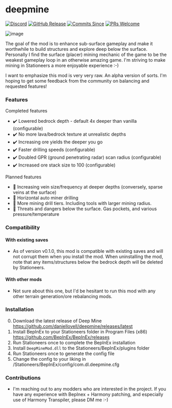 # deepmine
[![Discord](https://img.shields.io/discord/799012229524488223?color=blue&label=Discord&logo=Discord&style=flat-square)](https://discord.gg/PAcMZfPH) [![GitHub Release](https://img.shields.io/github/v/release/daniellovell/deepmine?style=flat-square)](https://github.com/daniellovell/deepmine/releases/latest) [![Commits Since](https://img.shields.io/github/commits-since/daniellovell/deepmine/latest?color=yellow&style=flat-square)](https://github.com/daniellovell/deepmine/commits/main) [![PRs Welcome](https://img.shields.io/badge/PRs-welcome-brightgreen.svg?style=flat-square)](http://makeapullrequest.com) 

![image](https://user-images.githubusercontent.com/6250953/104089769-5b5d2d00-5226-11eb-9b6e-2ce87961ffb0.png)

The goal of the mod is to enhance sub-surface gameplay and make it worthwhile to build structures and explore deep below the surface. Personally I find the surface (placer) mining mechanic of the game to be the weakest gameplay loop in an otherwise amazing game. I'm striving to make mining in Stationeers a more enjoyable experience :-)

I want to emphasize this mod is very very raw. An alpha version of sorts. I'm hoping to get some feedback from the community on balancing and requested features!

### Features

Completed features
 - :heavy_check_mark: Lowered bedrock depth - default 4x deeper than vanilla (configurable)
 - :heavy_check_mark: No more lava/bedrock texture at unrealistic depths
 - :heavy_check_mark: Increasing ore yields the deeper you go
 - :heavy_check_mark: Faster drilling speeds (configurable)
 - :heavy_check_mark: Doubled GPR (ground penetrating radar) scan radius (configurable)
 - :heavy_check_mark: Increased ore stack size to 100 (configurable)

Planned features
 - :small_orange_diamond: Increasing vein size/frequency at deeper depths (conversely, sparse veins at the surface)
 - :small_orange_diamond: Horizontal auto miner drilling
 - :small_orange_diamond: More mining drill tiers. Including tools with larger mining radius.
 - :small_orange_diamond: Threats and dangers below the surface. Gas pockets, and various pressure/temperature

### Compatibility

#### With existing saves
 - As of version v0.1.0, this mod is compatible with existing saves and will not corrupt them when you install the mod. When uninstalling the mod, note that any items/structures below the bedrock depth will be deleted by Stationeers.

#### With other mods
 - Not sure about this one, but I'd be hesitant to run this mod with any other terrain generation/ore rebalancing mods.
 
### Installation

 0. Download the latest release of Deep Mine https://github.com/daniellovell/deepmine/releases/latest
 1. Install BepInEx to your Stationeers folder in Program Files (x86) https://github.com/BepInEx/BepInEx/releases
 2. Run Stationeers once to complete the BepInEx installation
 3. Install ``DeepMineMod.dll`` to the Stationeers/BepInEx/plugins folder
 4. Run Stationeers once to generate the config file
 5. Change the config to your liking in /Stationeers/BepInEx/config/com.dl.deepmine.cfg

### Contributions

 - I'm reaching out to any modders who are interested in the project. If you have any experience with BepInex + Harmony patching, and especially use of Harmony Transpiler, please DM me :-)
